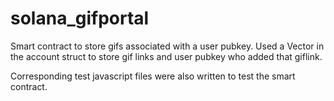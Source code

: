 # solana_gifportal
Smart contract to store gifs associated with a user pubkey. Used a Vector in the account struct to store gif links and user pubkey who added that giflink. 

Corresponding test javascript files were also written to test the smart contract.
